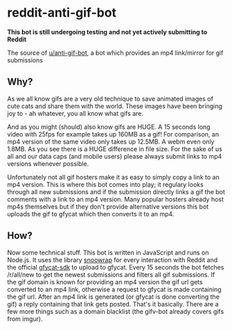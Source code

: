 # reddit-anti-gif-bot

**This bot is still undergoing testing and not yet actively submitting to Reddit**

The source of [u/anti-gif-bot](https://reddit.com/u/anti-gif-bot), a bot which provides an mp4
link/mirror for gif submissions

## Why?

As we all know gifs are a very old technique to save animated images of cute cats and
share them with the world. These images have been bringing joy to -
ah whatever, you all know what gifs are.

And as you might (should) also know gifs are HUGE. A 15 seconds long video with 25fps for
example takes up 160MB as a gif! For comparison, an mp4 version of the same video only takes
up 12.5MB. A webm even only 1.8MB. As you see there is a HUGE difference in file size. For
the sake of us all and our data caps (and mobile users) please always submit links to mp4
versions whenever possible.

Unfortunately not all gif hosters make it as easy to simply copy a link to an mp4 version.
This is where this bot comes into play; it regulary looks through all new submissions and
if the submission directly links a gif the bot comments with a link to an mp4 version. Many
popular hosters already host mp4s themselves but if they don't provide alternative versions
this bot uploads the gif to gfycat which then converts it to an mp4.


## How?

Now some technical stuff. This bot is written in JavaScript and runs on Node.js. It uses the
library [snoowrap](https://github.com/not-an-aardvark/snoowrap) for every interaction with
Reddit and the official [gfycat-sdk](https://github.com/gfycat/gfycat-sdk) to upload to gfycat.
Every 15 seconds the bot fetches /r/all/new to get the newest submissions and filters all
gif submissions. If the gif domain is known for providing an mp4 version the gif url gets
converted to an mp4 link, otherwise a request to gfycat is made containing the gif url.
After an mp4 link is generated (or gfycat is done converting the gif) a reply containing that
link gets posted. That's it basically. There are a few more things such as a domain blacklist
(the gifv-bot already covers gifs from imgur).
